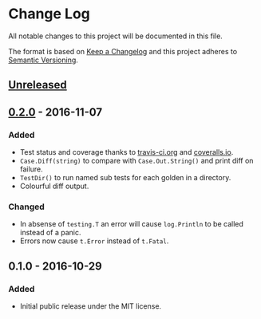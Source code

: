Change Log
==========

All notable changes to this project will be documented in this file.

The format is based on [Keep a Changelog](http://keepachangelog.com/) 
and this project adheres to [Semantic Versioning](http://semver.org/).

<!--
Added      new features.
Changed    changes in existing functionality.
Deprecated once-stable features removed in upcoming releases.
Removed    deprecated features removed in this release.
Fixed      bug fixes.
Security   invites users to upgrade in case of vulnerabilities.
-->

[Unreleased]
------------


[0.2.0] - 2016-11-07
--------------------

### Added
- Test status and coverage thanks to [travis-ci.org](https://travis-ci.org/nochso/golden)
  and [coveralls.io](https://coveralls.io/github/nochso/golden).
- `Case.Diff(string)` to compare with `Case.Out.String()` and print diff on failure.
- `TestDir()` to run named sub tests for each golden in a directory.
- Colourful diff output.

### Changed
- In absense of `testing.T` an error will cause `log.Println` to be called instead of a panic.
- Errors now cause `t.Error` instead of `t.Fatal`.


0.1.0 - 2016-10-29
------------------

### Added
- Initial public release under the MIT license.


[Unreleased]: https://github.com/nochso/golden/compare/0.1.0...HEAD
[0.2.0]: https://github.com/nochso/golden/compare/0.1.0...0.2.0